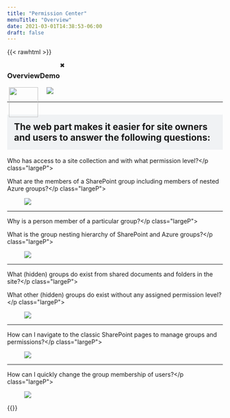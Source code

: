 ```yaml
---
title: "Permission Center"
menuTitle: "Overview"
date: 2021-03-01T14:38:53-06:00
draft: false
---
```

{{< rawhtml >}}
    <script>
        //add eventlistener to all images
        const openImage = (event) => {
            console.log(event.target);
            modal.style.display = "block";
            modalImg.src = event.target.src;
            }
        // Get the modal
        var modal = document.getElementById("myModal");
        // Get the image and insert it inside the modal - use its "alt" text as a caption
        var img = document.getElementById("myImg");
        var modalImg = document.getElementById("img01");
        var captionText = document.getElementById("caption");
        // Get the <span> element that closes the modal
        var span = document.getElementsByClassName("close")[0];
        // When the user clicks on <span> (x), close the modal
        span.onclick = function() { 
            modal.style.display = "none";
        }
    </script>
    <!-- body -->
    <!-- first section -->
    <div style="display:flex;">
        <div style="text-align:center;">
            <h3>Overview</h3>
            <img class="myImg" onClick="openImage(event)" src="/images/Overview.png" style="flex-shrink:1;width:94%;"/>
        </div>
        <div style="text-align:center;">
            <h3>Demo</h3>
            <img class="myImg" onClick="openImage(event)" src="/images/Overview.gif" class="imageText"/>
        </div>
        <!-- The Modal -->
        <div id="myModal" class="modal">
            <span class="close">&#10006;</span>
            <img class="modal-content" id="img01">
            <div id="caption"></div>
        </div>
    </div>
    <hr>
    <!-- other sections -->
    <h2 style="background-color:#F0F2F4;padding:1rem;">The web part makes it easier for site owners and users to answer the following questions:</h2>
    <div class="imageTextContainer">
        <div class="imageText">
            <p class="largeP">Who has access to a site collection and with what permission level?</p class="largeP">
            <p class="largeP">What are the members of a SharePoint group including members of nested Azure groups?</p class="largeP">
        </div>
        <div style="flex-shrink:0;">
            <figure class="right300">
                <img class="myImg" onClick="openImage(event)" src="/images/01.png" />
            </figure>
        </div>
    </div>
    <hr>
    <div class="imageTextContainer">
        <div class="imageText">
            <p class="largeP">Why is a person member of a particular group?</p class="largeP">
            <p class="largeP">What is the group nesting hierarchy of SharePoint and Azure groups?</p class="largeP">
        </div>
        <div style="flex-shrink:0;">
            <figure>
                <img class="myImg" onClick="openImage(event)" src="/images/02.png" />
            </figure>
        </div>
    </div>
    <hr>
    <div class="imageTextContainer">
        <div class="imageText">
            <p class="largeP">What (hidden) groups do exist from shared documents and folders in the site?</p class="largeP">
            <p class="largeP">What other (hidden) groups do exist without any assigned permission level?</p class="largeP">
        </div>
        <div style="flex-shrink:0;">
            <figure>
                <img class="myImg" onClick="openImage(event)" src="/images/03.png" />
            </figure>
        </div>
    </div>
    <hr>
    <div class="imageTextContainer">
        <div class="imageText">
            <p class="largeP">How can I navigate to the classic SharePoint pages to manage groups and permissions?</p class="largeP">
        </div>
        <div style="flex-shrink:0;">
            <figure>
                <img class="myImg" onClick="openImage(event)" src="/images/04.png" />
            </figure>
        </div>
    </div>
    <hr>
    <div class="imageTextContainer">
        <div class="imageText">
            <p class="largeP">How can I quickly change the group membership of users?</p class="largeP">
        </div>
        <div style="flex-shrink:0;">
            <figure>
                <img class="myImg" onClick="openImage(event)" src="/images/05.png" style="max-width:600px"/>
            </figure>
        </div>
    </div>
{{</rawhtml >}}

